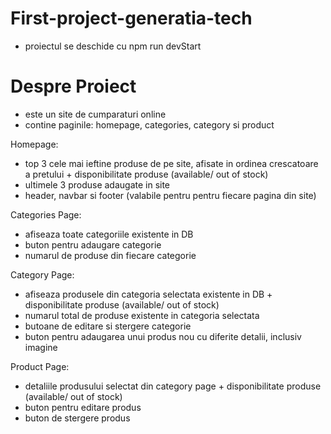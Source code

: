 # First-project-generatia-tech #  
- proiectul se deschide cu npm run devStart

# Despre Proiect #
- este un site de cumparaturi online
- contine paginile: homepage, categories, category si product

Homepage:
- top 3 cele mai ieftine produse de pe site, afisate in ordinea crescatoare a pretului + disponibilitate produse (available/ out of stock)
- ultimele 3 produse adaugate in site
- header, navbar si footer (valabile pentru pentru fiecare pagina din site)

Categories Page:
- afiseaza toate categoriile existente in DB
- buton pentru adaugare categorie
- numarul de produse din fiecare categorie

Category Page:
- afiseaza produsele din categoria selectata existente in DB + disponibilitate produse (available/ out of stock)
- numarul total de produse existente in categoria selectata
- butoane de editare si stergere categorie
- buton pentru adaugarea unui produs nou cu diferite detalii, inclusiv imagine

Product Page:
- detaliile produsului selectat din category page + disponibilitate produse (available/ out of stock)
- buton pentru editare produs
- buton de stergere produs
